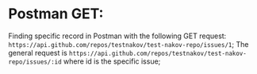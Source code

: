 # Postman GET:

Finding specific record in Postman with the following GET request: `https://api.github.com/repos/testnakov/test-nakov-repo/issues/1`;
The general request is `https://api.github.com/repos/testnakov/test-nakov-repo/issues/:id` where id is the specific issue;

